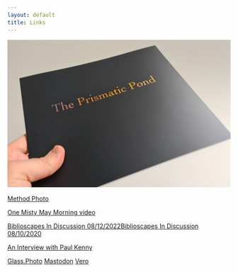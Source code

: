 ```yaml
---
layout: default
title: Links
---
```


[![Buy The Prismatic Pond](books/the-prismatic-pond-01.jpg "The Prismatic Pond book cover")](https://methodphotopress.uk)

[Method Photo](https://method.photo/)

[One Misty May Morning video](https://vimeo.com/449190135)

[Biblioscapes In Discussion 08/12/2022](https://biblioscapes.com/in-discussion/richard-earney-1)[Biblioscapes In Discussion 08/10/2020](https://biblioscapes.com/in-discussion/richard-earney)

[An Interview with Paul Kenny](https://method.photo/blog/2019/7/2/an-interview-with-paul-kenny)

[Glass.Photo](https://glass.photo/methodphoto)	[Mastodon](https://toot.community/@methodphoto) [Vero](https://vero.co/methodphoto)